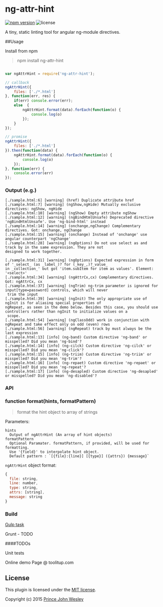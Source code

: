 # ng-attr-hint

[![npm version](https://badge.fury.io/js/ng-attr-hint.svg)](http://badge.fury.io/js/ng-attr-hint) ![license](https://img.shields.io/badge/license-MIT-blue.svg)

A tiny, static linting tool for angular ng-module directives.

##Usage

Install from npm

> npm install ng-attr-hint

```javascript

var ngAttrHint = require('ng-attr-hint');

// callback
ngAttrHint({
	files: ['./*.html']
}, function(err, res) {
	if(err) console.error(err);
	else  {
		ngAttrHint.format(data).forEach(function(o) {
			console.log(o)
		});
	}
});

// promise
ngAttrHint({
	files: ['./*.html']
}).then(function(data) {
	ngAttrHint.format(data).forEach(function(o) {
		console.log(o)
	});
}, function(err) {
	console.error(err)
});

```

### Output (e.g.)
```
[./sample.html:6] [warning] (href) Duplicate attribute href
[./sample.html:7] [warning] (ngShow,ngHide) Mutually exclusive directives: ngShow, ngHide
[./sample.html:10] [warning] (ngShow) Empty attribute ngShow
[./sample.html:12] [warning] (ngBindHtmlUnsafe) Deprecated directive 'ngBindHtmlUnsafe'. Use 'ng-bind-html' instead
[./sample.html:14] [warning] (onchange,ngChange) Complementary directives. Got: onchange, ngChange
[./sample.html:15] [warning] (onchange) Instead of 'onchange' use angular counterpart 'ngChange'
[./sample.html:28] [warning] (ngOptions) Do not use select as and track by in the same expression. They are not 
designed to work together.

[./sample.html:31] [warning] (ngOptions) Expected expression in form of '_select_ (as _label_)? for (_key_,)?_value_ 
in _collection_' but got 'item.subItem for item as values'. Element: '<select>'
[./sample.html:34] [warning] (ngAttrCx,cx) Complementary directives. Got: ngAttrCx, cx
[./sample.html:37] [warning] (ngTrim) ng-trim parameter is ignored for input[type=password] controls, which will never
 trim the input
[./sample.html:39] [warning] (ngInit) The only appropriate use of ngInit is for aliasing special properties of 
ngRepeat, as seen in the demo below. Besides this case, you should use controllers rather than ngInit to initialize values on a
 scope.
[./sample.html:54] [warning] (ngClassOdd) work in conjunction with ngRepeat and take effect only on odd (even) rows
[./sample.html:56] [warning] (ngRepeat) track by must always be the last expression
[./sample.html:13] [info] (ng-band) Custom directive 'ng-band' or misspelled? Did you mean 'ng-bind'?
[./sample.html:14] [info] (ng-cilck) Custom directive 'ng-cilck' or misspelled? Did you mean 'ng-click'?
[./sample.html:15] [info] (ng-triim) Custom directive 'ng-triim' or misspelled? Did you mean 'ng-trim'?
[./sample.html:16] [info] (ng-repaet) Custom directive 'ng-repaet' or misspelled? Did you mean 'ng-repeat'?
[./sample.html:17] [info] (ng-desapled) Custom directive 'ng-desapled' or misspelled? Did you mean 'ng-disabled'?

```

### API
### function format(hints, formatPattern)
> format the hint object to array of strings

Parameters:
```
hints
  Output of ngAttrHint (An array of hint objects)
formatPattern
  Optional Paramater. formatPattern, if provided, will be used for formatting.
  Use '{field}' to interpolate hint object.
  Default pattern : `[{file}:{line}] [{type}] ({attrs}) {message}`
```
`ngAttrHint` object format: 

``` javascript
{
  file: string,
  line: number,
  type: string,
  attrs: [string],
  message: string
}

```

### Build
[Gulp task](https://gist.github.com/princejwesley/679f092fd1f2ac2ad21c)

Grunt - TODO

####TODOs

Unit tests

Online demo Page @ toolitup.com


## License
This plugin is licensed under the [MIT license](https://github.com/princejwesley/ng-attr-hint/blob/master/LICENSE).

Copyright (c) 2015 [Prince John Wesley](http://www.toolitup.com)
